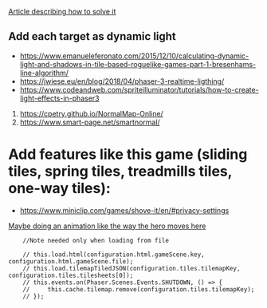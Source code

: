 [Article describing how to solve it](https://www.cs.huji.ac.il/~ai/projects/2012/SokobanWP/)

## Add each target as dynamic light
- https://www.emanueleferonato.com/2015/12/10/calculating-dynamic-light-and-shadows-in-tile-based-roguelike-games-part-1-bresenhams-line-algorithm/
- https://jwiese.eu/en/blog/2018/04/phaser-3-realtime-ligthing/
- https://www.codeandweb.com/spriteilluminator/tutorials/how-to-create-light-effects-in-phaser3
  
1. https://cpetry.github.io/NormalMap-Online/
2. https://www.smart-page.net/smartnormal/


# Add features like this game (sliding tiles, spring tiles, treadmills tiles, one-way tiles):
- https://www.miniclip.com/games/shove-it/en/#privacy-settings

[Maybe doing an animation like the way the hero moves here](https://www.youtube.com/watch?v=toY3SVETPSY)


        //Note needed only when loading from file

        // this.load.html(configuration.html.gameScene.key, configuration.html.gameScene.file);
        // this.load.tilemapTiledJSON(configuration.tiles.tilemapKey, configuration.tiles.tilesheets[0]);
        // this.events.on(Phaser.Scenes.Events.SHUTDOWN, () => {
        //     this.cache.tilemap.remove(configuration.tiles.tilemapKey);
        // });

